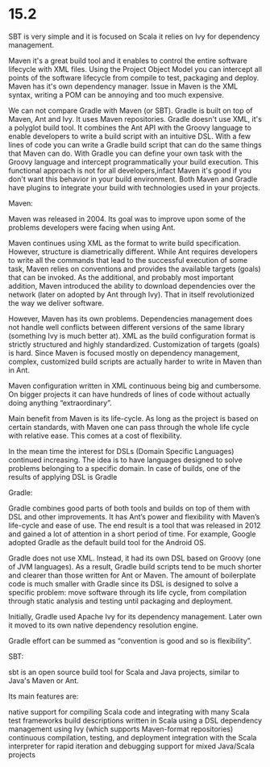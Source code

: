 # 15.2


SBT is very simple and it is focused on Scala it relies on Ivy for dependency management. 

Maven it's a great build tool and it enables to control the entire software lifecycle with XML files. Using the Project Object Model you can intercept all points of the software lifecycle from compile to test, packaging and deploy. Maven has it's own dependency manager. Issue in Maven is the XML syntax, writing a POM can be annoying and too much expensive. 

We can not compare Gradle with Maven (or SBT). Gradle is built on top of Maven, Ant and Ivy. It uses Maven repositories. Gradle doesn't use XML, it's a polyglot build tool. It combines the Ant API with the  Groovy language to enable developers to write a build script with an intuitive DSL. With a few lines of code you can write a Gradle build script that can do the same things that Maven can do. With Gradle you can define your own task with the Groovy language and intercept programmatically your build execution. This functional approach is not for all developers,infact Maven it's good if you don't want this behavior in your build environment. Both Maven and Gradle have plugins to integrate your build with technologies used in your projects.


Maven:

Maven was released in 2004. Its goal was to improve upon some of the problems developers were facing when using Ant.

Maven continues using XML as the format to write build specification. However, structure is diametrically different. While Ant requires developers to write all the commands that lead to the successful execution of some task, Maven relies on conventions and provides the available targets (goals) that can be invoked. As the additional, and probably most important addition, Maven introduced the ability to download dependencies over the network (later on adopted by Ant through Ivy). That in itself revolutionized the way we deliver software.

However, Maven has its own problems. Dependencies management does not handle well conflicts between different versions of the same library (something Ivy is much better at). XML as the build configuration format is strictly structured and highly standardized. Customization of targets (goals) is hard. Since Maven is focused mostly on dependency management, complex, customized build scripts are actually harder to write in Maven than in Ant.

Maven configuration written in XML continuous being big and cumbersome. On bigger projects it can have hundreds of lines of code without actually doing anything “extraordinary”.

Main benefit from Maven is its life-cycle. As long as the project is based on certain standards, with Maven one can pass through the whole life cycle with relative ease. This comes at a cost of flexibility.

In the mean time the interest for DSLs (Domain Specific Languages) continued increasing. The idea is to have languages designed to solve problems belonging to a specific domain. In case of builds, one of the results of applying DSL is Gradle



Gradle:

Gradle combines good parts of both tools and builds on top of them with DSL and other improvements. It has Ant’s power and flexibility with Maven’s life-cycle and ease of use. The end result is a tool that was released in 2012 and gained a lot of attention in a short period of time. For example, Google adopted Gradle as the default build tool for the Android OS.

Gradle does not use XML. Instead, it had its own DSL based on Groovy (one of JVM languages). As a result, Gradle build scripts tend to be much shorter and clearer than those written for Ant or Maven. The amount of boilerplate code is much smaller with Gradle since its DSL is designed to solve a specific problem: move software through its life cycle, from compilation through static analysis and testing until packaging and deployment.

Initially, Gradle used Apache Ivy for its dependency management. Later own it moved to its own native dependency resolution engine.

Gradle effort can be summed as “convention is good and so is flexibility”.


SBT:

sbt is an open source build tool for Scala and Java projects, similar to Java's Maven or Ant.

Its main features are:

native support for compiling Scala code and integrating with many Scala test frameworks
build descriptions written in Scala using a DSL
dependency management using Ivy (which supports Maven-format repositories)
continuous compilation, testing, and deployment
integration with the Scala interpreter for rapid iteration and debugging
support for mixed Java/Scala projects
